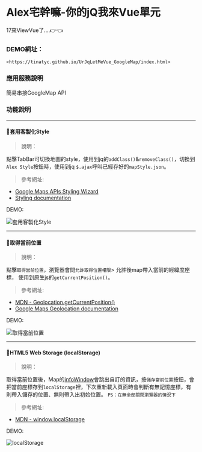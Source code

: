 # Alex宅幹嘛-你的jQ我來Vue單元

17來ViewVue了....👉👈

### DEMO網址：
	<https://tinatyc.github.io/UrJqLetMeVue_GoogleMap/index.html>

### 應用服務說明
簡易串接GoogleMap API

### 功能說明

---

#### 🔸套用客製化Style
>說明：

點擊TabBar可切換地圖的style，使用到jq的`addClass()`&`removeClass()`，切換到`Alex Style`按鈕時，使用到jq `$.ajax`呼叫已經存好的`mapStyle.json`。

>參考網址:
- [Google Maps APIs Styling Wizard](https://mapstyle.withgoogle.com/)
- [Styling documentation](https://developers.google.com/maps/documentation/javascript/styling)

DEMO:

![套用客製化Style](https://github.com/tinatyc/UrJqLetMeVue_GoogleMap/blob/master/gif/style.gif?raw=true "套用客製化Style")

---

#### 🔸取得當前位置
>說明：

點擊`取得當前位置`，瀏覽器會問`允許取得位置權限`> 允許後map帶入當前的經緯度座標，
使用到原生js的`getCurrentPosition()`。

>參考網址:
- [MDN - Geolocation.getCurrentPosition()](https://developer.mozilla.org/zh-TW/docs/Web/API/Geolocation/getCurrentPosition)
- [Google Maps Geolocation documentation](https://developers.google.com/maps/documentation/javascript/examples/map-geolocation)

DEMO:

![取得當前位置](https://github.com/tinatyc/UrJqLetMeVue_GoogleMap/blob/master/gif/currentPosition.gif?raw=true "取得當前位置")

---

#### 🔸HTML5 Web Storage (localStorage)
>說明：

取得當前位置後，Map的[infoWindow](https://developers.google.com/maps/documentation/javascript/examples/infowindow-simple?hl=zh-tw)會跳出自訂的資訊，按`儲存當前位置`按鈕，會把當前座標存到`localStorage`裡，下次重新載入頁面時會判斷有無記憶座標，有則帶入儲存的位置、無則帶入出初始位置。
`PS：在無全部關閉瀏覽器的情況下`

>參考網址:
- [MDN - window.localStorage](https://developer.mozilla.org/en-US/docs/Web/API/Window/localStorage)

DEMO:

![localStorage](https://github.com/tinatyc/UrJqLetMeVue_GoogleMap/blob/master/gif/localstorage.gif?raw=true "localStorage")
